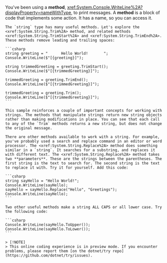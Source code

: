 You've been using a **method**, <xref:System.Console.WriteLine%2A?displayProperty=nameWithType>, to print messages. A **method** is a block of code that implements some action. It has a name, so you can access it.

    The `string` type has many useful methods. Let's explore the <xref:System.String.Trim%2A> method, and related methods <xref:System.String.TrimStart%2A> and <xref:System.String.TrimEnd%2A>. These methods remove leading and trailing spaces:

    ```csharp
    string greeting = "      Hello World!       ";
    Console.WriteLine($"[{greeting}]");

    string trimmedGreeting = greeting.TrimStart();
    Console.WriteLine($"[{trimmedGreeting}]");

    trimmedGreeting = greeting.TrimEnd();
    Console.WriteLine($"[{trimmedGreeting}]");

    trimmedGreeting = greeting.Trim();
    Console.WriteLine($"[{trimmedGreeting}]");
    ```

    This sample reinforces a couple of important concepts for working with strings. The methods that manipulate strings return new string objects rather than making modifications in place. You can see that each call to any of the `Trim` methods returns a new string, but does not change the original message.

    There are other methods available to work with a string. For example, you've probably used a search and replace command in an editor or word processor. The <xref:System.String.Replace%2A> method does something similar in a `string`. It searches for a substring, and replaces it with different text. The <xref:System.String.Replace%2A> method takes two **parameters**. These are the strings between the parentheses. The first string is the text to search for. The second string is the text to replace it with. Try it for yourself. Add this code:

    ```csharp
    string sayHello = "Hello World!";
    Console.WriteLine(sayHello);
    sayHello = sayHello.Replace("Hello", "Greetings");
    Console.WriteLine(sayHello);
    ```

    Two other useful methods make a string ALL CAPS or all lower case. Try the following code:

    ```csharp
    Console.WriteLine(sayHello.ToUpper());
    Console.WriteLine(sayHello.ToLower());
    ```

    > [!NOTE]
    > This online coding experience is in preview mode. If you encounter problems, please report them [on the dotnet/try repo](https://github.com/dotnet/try/issues).